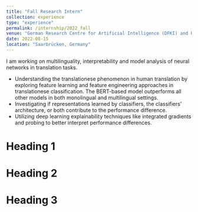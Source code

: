 ```yaml
---
title: "Fall Research Intern"
collection: experience
type: "experience"
permalink: /internship/2022_fall
venue: "German Research Centre for Artificial Intelligence (DFKI) and Universität des Saarlandes (UdS)"
date: 2022-08-15
location: "Saarbrücken, Germany"
---
```


I am working on multilinguality, interpretability and model analysis of neural networks in translation tasks. 
- Understanding the translationese phenomenon in human translation by exploring feature learning and feature engineering approaches in translationese classification. The BERT-based model outperforms all other models in both monolingual and multilingual settings. 
- Investigating if representations learned by classifiers, the classifiers’ architecture, or both contribute to the performance difference.
- Utilizing deep learning explainability techniques like integrated gradients and probing to better interpret performance differences.

Heading 1
======

Heading 2
======

Heading 3
======
